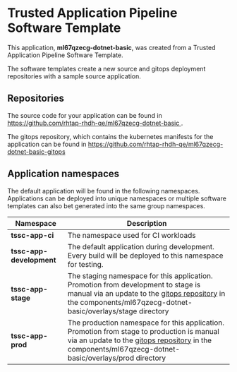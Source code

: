 # Trusted Application Pipeline Software Template

This application, **ml67qzecg-dotnet-basic**, was created from a Trusted Application Pipeline Software Template.

The software templates create a new source and gitops deployment repositories with a sample source application. 

## Repositories

The source code for your application can be found in [https://github.com/rhtap-rhdh-qe/ml67qzecg-dotnet-basic ](https://github.com/rhtap-rhdh-qe/ml67qzecg-dotnet-basic ).
 
The gitops repository, which contains the kubernetes manifests for the application can be found in 
[https://github.com/rhtap-rhdh-qe/ml67qzecg-dotnet-basic-gitops ](https://github.com/rhtap-rhdh-qe/ml67qzecg-dotnet-basic-gitops ) 

## Application namespaces 

The default application will be found in the following namespaces. Applications can be deployed into unique namespaces or multiple software templates can also bet generated into the same group namespaces.  

|  Namespace   |  Description   |  
| -------- | -------- |
| **tssc-app-ci** | The namespace used for CI workloads |
| **tssc-app-development** | The default application during development. Every build will be deployed to this namespace for testing. |
| **tssc-app-stage** | The staging namespace for this application. Promotion from development to stage is manual via an update to the [gitops repository](https://github.com/rhtap-rhdh-qe/ml67qzecg-dotnet-basic-gitops ) in the components/ml67qzecg-dotnet-basic/overlays/stage directory |
| **tssc-app-prod** | The production namespace for this application. Promotion from stage to production is manual via an update to the [gitops repository](https://github.com/rhtap-rhdh-qe/ml67qzecg-dotnet-basic-gitops ) in the components/ml67qzecg-dotnet-basic/overlays/prod directory |